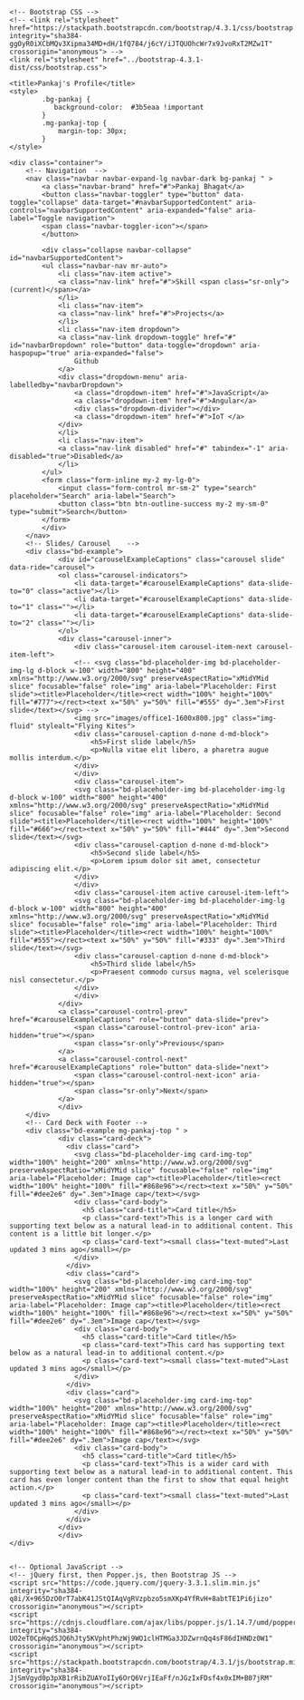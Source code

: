 <!doctype html>
<html lang="en">
  <head>
    <!-- Required meta tags -->
    <meta charset="utf-8">
    <meta name="viewport" content="width=device-width, initial-scale=1, shrink-to-fit=no">

    <!-- Bootstrap CSS -->
    <!-- <link rel="stylesheet" href="https://stackpath.bootstrapcdn.com/bootstrap/4.3.1/css/bootstrap.min.css" integrity="sha384-ggOyR0iXCbMQv3Xipma34MD+dH/1fQ784/j6cY/iJTQUOhcWr7x9JvoRxT2MZw1T" crossorigin="anonymous"> -->
    <link rel="stylesheet" href="../bootstrap-4.3.1-dist/css/bootstrap.css">

    <title>Pankaj's Profile</title>
    <style>
            .bg-pankaj {
               background-color:  #3b5eaa !important
            }
            .mg-pankaj-top {
                margin-top: 30px;
            }
    </style>
  </head>
  <body>
   
    <div class="container">
        <!-- Navigation  -->
        <nav class="navbar navbar-expand-lg navbar-dark bg-pankaj " >
            <a class="navbar-brand" href="#">Pankaj Bhagat</a>
            <button class="navbar-toggler" type="button" data-toggle="collapse" data-target="#navbarSupportedContent" aria-controls="navbarSupportedContent" aria-expanded="false" aria-label="Toggle navigation">
            <span class="navbar-toggler-icon"></span>
            </button>
        
            <div class="collapse navbar-collapse" id="navbarSupportedContent">
            <ul class="navbar-nav mr-auto">
                <li class="nav-item active">
                <a class="nav-link" href="#">Skill <span class="sr-only">(current)</span></a>
                </li>
                <li class="nav-item">
                <a class="nav-link" href="#">Projects</a>
                </li>
                <li class="nav-item dropdown">
                <a class="nav-link dropdown-toggle" href="#" id="navbarDropdown" role="button" data-toggle="dropdown" aria-haspopup="true" aria-expanded="false">
                    Github
                </a>
                <div class="dropdown-menu" aria-labelledby="navbarDropdown">
                    <a class="dropdown-item" href="#">JavaScript</a>
                    <a class="dropdown-item" href="#">Angular</a>
                    <div class="dropdown-divider"></div>
                    <a class="dropdown-item" href="#">IoT </a>
                </div>
                </li>
                <li class="nav-item">
                <a class="nav-link disabled" href="#" tabindex="-1" aria-disabled="true">Disabled</a>
                </li>
            </ul>
            <form class="form-inline my-2 my-lg-0">
                <input class="form-control mr-sm-2" type="search" placeholder="Search" aria-label="Search">
                <button class="btn btn-outline-success my-2 my-sm-0" type="submit">Search</button>
            </form>
            </div>
        </nav>
        <!-- Slides/ Carousel    -->
        <div class="bd-example">
                <div id="carouselExampleCaptions" class="carousel slide" data-ride="carousel">
                <ol class="carousel-indicators">
                    <li data-target="#carouselExampleCaptions" data-slide-to="0" class="active"></li>
                    <li data-target="#carouselExampleCaptions" data-slide-to="1" class=""></li>
                    <li data-target="#carouselExampleCaptions" data-slide-to="2" class=""></li>
                </ol>
                <div class="carousel-inner">
                    <div class="carousel-item carousel-item-next carousel-item-left">
                    <!-- <svg class="bd-placeholder-img bd-placeholder-img-lg d-block w-100" width="800" height="400" xmlns="http://www.w3.org/2000/svg" preserveAspectRatio="xMidYMid slice" focusable="false" role="img" aria-label="Placeholder: First slide"><title>Placeholder</title><rect width="100%" height="100%" fill="#777"></rect><text x="50%" y="50%" fill="#555" dy=".3em">First slide</text></svg> -->
                    <img src="images/office1-1600x800.jpg" class="img-fluid" stylealt="Flying Kites">
                    <div class="carousel-caption d-none d-md-block">
                        <h5>First slide label</h5>
                        <p>Nulla vitae elit libero, a pharetra augue mollis interdum.</p>
                    </div>
                    </div>
                    <div class="carousel-item">
                    <svg class="bd-placeholder-img bd-placeholder-img-lg d-block w-100" width="800" height="400" xmlns="http://www.w3.org/2000/svg" preserveAspectRatio="xMidYMid slice" focusable="false" role="img" aria-label="Placeholder: Second slide"><title>Placeholder</title><rect width="100%" height="100%" fill="#666"></rect><text x="50%" y="50%" fill="#444" dy=".3em">Second slide</text></svg>
                    <div class="carousel-caption d-none d-md-block">
                        <h5>Second slide label</h5>
                        <p>Lorem ipsum dolor sit amet, consectetur adipiscing elit.</p>
                    </div>
                    </div>
                    <div class="carousel-item active carousel-item-left">
                    <svg class="bd-placeholder-img bd-placeholder-img-lg d-block w-100" width="800" height="400" xmlns="http://www.w3.org/2000/svg" preserveAspectRatio="xMidYMid slice" focusable="false" role="img" aria-label="Placeholder: Third slide"><title>Placeholder</title><rect width="100%" height="100%" fill="#555"></rect><text x="50%" y="50%" fill="#333" dy=".3em">Third slide</text></svg>
                    <div class="carousel-caption d-none d-md-block">
                        <h5>Third slide label</h5>
                        <p>Praesent commodo cursus magna, vel scelerisque nisl consectetur.</p>
                    </div>
                    </div>
                </div>
                <a class="carousel-control-prev" href="#carouselExampleCaptions" role="button" data-slide="prev">
                    <span class="carousel-control-prev-icon" aria-hidden="true"></span>
                    <span class="sr-only">Previous</span>
                </a>
                <a class="carousel-control-next" href="#carouselExampleCaptions" role="button" data-slide="next">
                    <span class="carousel-control-next-icon" aria-hidden="true"></span>
                    <span class="sr-only">Next</span>
                </a>
                </div>
        </div> 
        <!-- Card Deck with Footer -->
        <div class="bd-example mg-pankaj-top " >
                <div class="card-deck">
                  <div class="card">
                    <svg class="bd-placeholder-img card-img-top" width="100%" height="200" xmlns="http://www.w3.org/2000/svg" preserveAspectRatio="xMidYMid slice" focusable="false" role="img" aria-label="Placeholder: Image cap"><title>Placeholder</title><rect width="100%" height="100%" fill="#868e96"></rect><text x="50%" y="50%" fill="#dee2e6" dy=".3em">Image cap</text></svg>
                    <div class="card-body">
                      <h5 class="card-title">Card title</h5>
                      <p class="card-text">This is a longer card with supporting text below as a natural lead-in to additional content. This content is a little bit longer.</p>
                      <p class="card-text"><small class="text-muted">Last updated 3 mins ago</small></p>
                    </div>
                  </div>
                  <div class="card">
                    <svg class="bd-placeholder-img card-img-top" width="100%" height="200" xmlns="http://www.w3.org/2000/svg" preserveAspectRatio="xMidYMid slice" focusable="false" role="img" aria-label="Placeholder: Image cap"><title>Placeholder</title><rect width="100%" height="100%" fill="#868e96"></rect><text x="50%" y="50%" fill="#dee2e6" dy=".3em">Image cap</text></svg>
                    <div class="card-body">
                      <h5 class="card-title">Card title</h5>
                      <p class="card-text">This card has supporting text below as a natural lead-in to additional content.</p>
                      <p class="card-text"><small class="text-muted">Last updated 3 mins ago</small></p>
                    </div>
                  </div>
                  <div class="card">
                    <svg class="bd-placeholder-img card-img-top" width="100%" height="200" xmlns="http://www.w3.org/2000/svg" preserveAspectRatio="xMidYMid slice" focusable="false" role="img" aria-label="Placeholder: Image cap"><title>Placeholder</title><rect width="100%" height="100%" fill="#868e96"></rect><text x="50%" y="50%" fill="#dee2e6" dy=".3em">Image cap</text></svg>
                    <div class="card-body">
                      <h5 class="card-title">Card title</h5>
                      <p class="card-text">This is a wider card with supporting text below as a natural lead-in to additional content. This card has even longer content than the first to show that equal height action.</p>
                      <p class="card-text"><small class="text-muted">Last updated 3 mins ago</small></p>
                    </div>
                  </div>
                </div>
                </div>
    </div>


    <!-- Optional JavaScript -->
    <!-- jQuery first, then Popper.js, then Bootstrap JS -->
    <script src="https://code.jquery.com/jquery-3.3.1.slim.min.js" integrity="sha384-q8i/X+965DzO0rT7abK41JStQIAqVgRVzpbzo5smXKp4YfRvH+8abtTE1Pi6jizo" crossorigin="anonymous"></script>
    <script src="https://cdnjs.cloudflare.com/ajax/libs/popper.js/1.14.7/umd/popper.min.js" integrity="sha384-UO2eT0CpHqdSJQ6hJty5KVphtPhzWj9WO1clHTMGa3JDZwrnQq4sF86dIHNDz0W1" crossorigin="anonymous"></script>
    <script src="https://stackpath.bootstrapcdn.com/bootstrap/4.3.1/js/bootstrap.min.js" integrity="sha384-JjSmVgyd0p3pXB1rRibZUAYoIIy6OrQ6VrjIEaFf/nJGzIxFDsf4x0xIM+B07jRM" crossorigin="anonymous"></script>
  </body>
</html>
